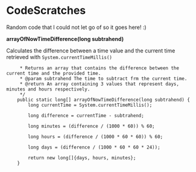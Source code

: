 # CodeScratches
Random code that I could not let go of so it goes here! :)

<b>arrayOfNowTimeDifference(long subtrahend)</b>

Calculates the difference between a time value and the current time retrieved with `System.currentTimeMillis()`
```    /**
     * Returns an array that contains the difference between the current time and the provided time.
     * @param subtrahend The time to subtract frm the current time.
     * @return An array containing 3 values that represent days, minutes and hours respectively.
     */
    public static long[] arrayOfNowTimeDifference(long subtrahend) {
        long currentTime = System.currentTimeMillis();

        long difference = currentTime - subtrahend;

        long minutes = (difference / (1000 * 60)) % 60;

        long hours = (difference / (1000 * 60 * 60)) % 60;

        long days = (difference / (1000 * 60 * 60 * 24));

        return new long[]{days, hours, minutes};
    }
```

